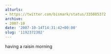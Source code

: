 ```yaml
---
alturls:
- https://twitter.com/bismark/status/335085372
archive:
- 2007-10
date: '2007-10-14T14:31:42+00:00'
slug: '1192372302'
---
```


having a raisin morning

